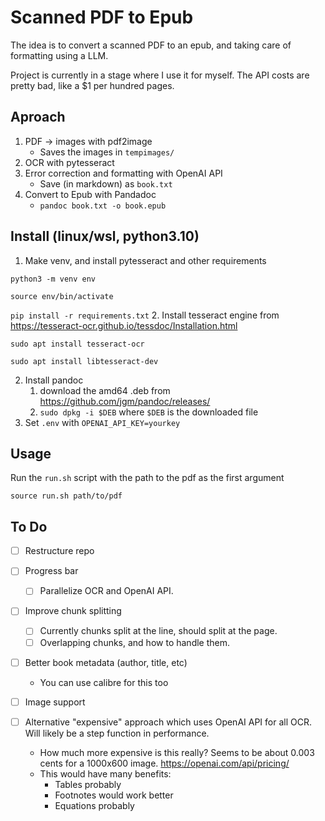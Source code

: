 # Scanned PDF to Epub

The idea is to convert a scanned PDF to an epub, and taking care of formatting using a LLM.

Project is currently in a stage where I use it for myself. The API costs are pretty bad, like a $1 per hundred pages. 

## Aproach
1. PDF -> images with pdf2image
    * Saves the images in `tempimages/`
2. OCR with pytesseract
3. Error correction and formatting with OpenAI API
    * Save (in markdown) as `book.txt`
4. Convert to Epub with Pandadoc
    * `pandoc book.txt -o book.epub`


## Install (linux/wsl, python3.10)
1. Make venv, and install pytesseract and other requirements

`python3 -m venv env`

`source env/bin/activate`

`pip install -r requirements.txt`
2. Install tesseract engine from https://tesseract-ocr.github.io/tessdoc/Installation.html

`sudo apt install tesseract-ocr`

`sudo apt install libtesseract-dev`

2. Install pandoc
    1. download the amd64 .deb from https://github.com/jgm/pandoc/releases/
    2. `sudo dpkg -i $DEB` where `$DEB` is the downloaded file
3. Set `.env` with `OPENAI_API_KEY=yourkey`

## Usage
Run the `run.sh` script with the path to the pdf as the first argument

`source run.sh path/to/pdf`

## To Do
- [ ] Restructure repo

- [ ] Progress bar
    - [ ] Parallelize OCR and OpenAI API.
- [ ] Improve chunk splitting
    - [ ] Currently chunks split at the line, should split at the page. 
    - [ ] Overlapping chunks, and how to handle them. 
- [ ] Better book metadata (author, title, etc)
    * You can use calibre for this too
- [ ] Image support

- [ ] Alternative "expensive" approach  which uses OpenAI API for all OCR. Will likely be a step function in performance.
    * How much more expensive is this really? Seems to be about 0.003 cents for a 1000x600 image. https://openai.com/api/pricing/
    * This would have many benefits:
        * Tables probably
        * Footnotes would work better
        * Equations probably